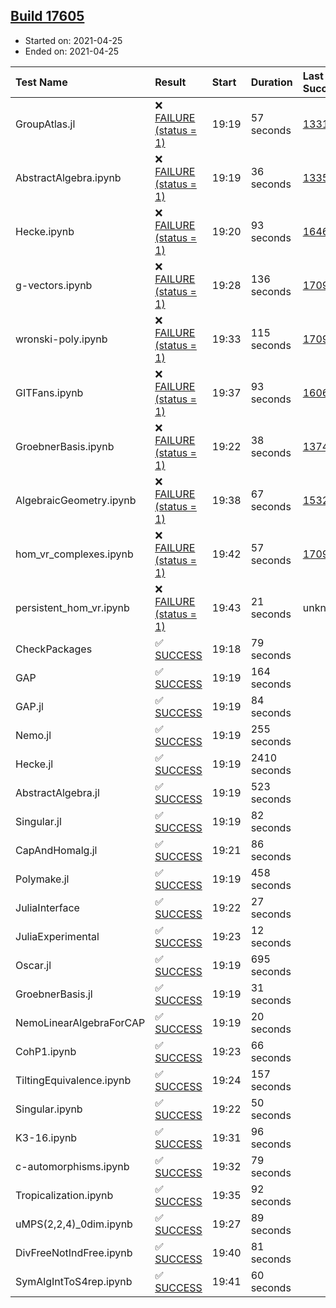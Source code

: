 ## [Build 17605](https://oscarci.mathematik.uni-kl.de/job/oscar/17605/)

* Started on: 2021-04-25
* Ended on: 2021-04-25

| Test Name    | Result | Start | Duration | Last Success | First Failure |
|:-------------|:-------|:------|:---------|:-------------|:--------------|
| GroupAtlas.jl | ❌ [FAILURE (status = 1)](https://oscarci.mathematik.uni-kl.de/job/oscar/17605/artifact/logs/build-17605/GroupAtlas.jl.log) | 19:19 | 57 seconds | [13311](https://oscarci.mathematik.uni-kl.de/job/oscar/13311/) | [13312](https://oscarci.mathematik.uni-kl.de/job/oscar/13312/) |
| AbstractAlgebra.ipynb | ❌ [FAILURE (status = 1)](https://oscarci.mathematik.uni-kl.de/job/oscar/17605/artifact/logs/build-17605/AbstractAlgebra.ipynb.log) | 19:19 | 36 seconds | [13355](https://oscarci.mathematik.uni-kl.de/job/oscar/13355/) | [13356](https://oscarci.mathematik.uni-kl.de/job/oscar/13356/) |
| Hecke.ipynb | ❌ [FAILURE (status = 1)](https://oscarci.mathematik.uni-kl.de/job/oscar/17605/artifact/logs/build-17605/Hecke.ipynb.log) | 19:20 | 93 seconds | [16463](https://oscarci.mathematik.uni-kl.de/job/oscar/16463/) | [16464](https://oscarci.mathematik.uni-kl.de/job/oscar/16464/) |
| g-vectors.ipynb | ❌ [FAILURE (status = 1)](https://oscarci.mathematik.uni-kl.de/job/oscar/17605/artifact/logs/build-17605/g-vectors.ipynb.log) | 19:28 | 136 seconds | [17099](https://oscarci.mathematik.uni-kl.de/job/oscar/17099/) | [17100](https://oscarci.mathematik.uni-kl.de/job/oscar/17100/) |
| wronski-poly.ipynb | ❌ [FAILURE (status = 1)](https://oscarci.mathematik.uni-kl.de/job/oscar/17605/artifact/logs/build-17605/wronski-poly.ipynb.log) | 19:33 | 115 seconds | [17098](https://oscarci.mathematik.uni-kl.de/job/oscar/17098/) | [17099](https://oscarci.mathematik.uni-kl.de/job/oscar/17099/) |
| GITFans.ipynb | ❌ [FAILURE (status = 1)](https://oscarci.mathematik.uni-kl.de/job/oscar/17605/artifact/logs/build-17605/GITFans.ipynb.log) | 19:37 | 93 seconds | [16068](https://oscarci.mathematik.uni-kl.de/job/oscar/16068/) | [16069](https://oscarci.mathematik.uni-kl.de/job/oscar/16069/) |
| GroebnerBasis.ipynb | ❌ [FAILURE (status = 1)](https://oscarci.mathematik.uni-kl.de/job/oscar/17605/artifact/logs/build-17605/GroebnerBasis.ipynb.log) | 19:22 | 38 seconds | [13748](https://oscarci.mathematik.uni-kl.de/job/oscar/13748/) | [13749](https://oscarci.mathematik.uni-kl.de/job/oscar/13749/) |
| AlgebraicGeometry.ipynb | ❌ [FAILURE (status = 1)](https://oscarci.mathematik.uni-kl.de/job/oscar/17605/artifact/logs/build-17605/AlgebraicGeometry.ipynb.log) | 19:38 | 67 seconds | [15322](https://oscarci.mathematik.uni-kl.de/job/oscar/15322/) | [15323](https://oscarci.mathematik.uni-kl.de/job/oscar/15323/) |
| hom_vr_complexes.ipynb | ❌ [FAILURE (status = 1)](https://oscarci.mathematik.uni-kl.de/job/oscar/17605/artifact/logs/build-17605/hom_vr_complexes.ipynb.log) | 19:42 | 57 seconds | [17099](https://oscarci.mathematik.uni-kl.de/job/oscar/17099/) | [17100](https://oscarci.mathematik.uni-kl.de/job/oscar/17100/) |
| persistent_hom_vr.ipynb | ❌ [FAILURE (status = 1)](https://oscarci.mathematik.uni-kl.de/job/oscar/17605/artifact/logs/build-17605/persistent_hom_vr.ipynb.log) | 19:43 | 21 seconds | unknown | unknown |
| CheckPackages | ✅ [SUCCESS](https://oscarci.mathematik.uni-kl.de/job/oscar/17605/artifact/logs/build-17605/CheckPackages.log) | 19:18 | 79 seconds |  |  |
| GAP | ✅ [SUCCESS](https://oscarci.mathematik.uni-kl.de/job/oscar/17605/artifact/logs/build-17605/GAP.log) | 19:19 | 164 seconds |  |  |
| GAP.jl | ✅ [SUCCESS](https://oscarci.mathematik.uni-kl.de/job/oscar/17605/artifact/logs/build-17605/GAP.jl.log) | 19:19 | 84 seconds |  |  |
| Nemo.jl | ✅ [SUCCESS](https://oscarci.mathematik.uni-kl.de/job/oscar/17605/artifact/logs/build-17605/Nemo.jl.log) | 19:19 | 255 seconds |  |  |
| Hecke.jl | ✅ [SUCCESS](https://oscarci.mathematik.uni-kl.de/job/oscar/17605/artifact/logs/build-17605/Hecke.jl.log) | 19:19 | 2410 seconds |  |  |
| AbstractAlgebra.jl | ✅ [SUCCESS](https://oscarci.mathematik.uni-kl.de/job/oscar/17605/artifact/logs/build-17605/AbstractAlgebra.jl.log) | 19:19 | 523 seconds |  |  |
| Singular.jl | ✅ [SUCCESS](https://oscarci.mathematik.uni-kl.de/job/oscar/17605/artifact/logs/build-17605/Singular.jl.log) | 19:19 | 82 seconds |  |  |
| CapAndHomalg.jl | ✅ [SUCCESS](https://oscarci.mathematik.uni-kl.de/job/oscar/17605/artifact/logs/build-17605/CapAndHomalg.jl.log) | 19:21 | 86 seconds |  |  |
| Polymake.jl | ✅ [SUCCESS](https://oscarci.mathematik.uni-kl.de/job/oscar/17605/artifact/logs/build-17605/Polymake.jl.log) | 19:19 | 458 seconds |  |  |
| JuliaInterface | ✅ [SUCCESS](https://oscarci.mathematik.uni-kl.de/job/oscar/17605/artifact/logs/build-17605/JuliaInterface.log) | 19:22 | 27 seconds |  |  |
| JuliaExperimental | ✅ [SUCCESS](https://oscarci.mathematik.uni-kl.de/job/oscar/17605/artifact/logs/build-17605/JuliaExperimental.log) | 19:23 | 12 seconds |  |  |
| Oscar.jl | ✅ [SUCCESS](https://oscarci.mathematik.uni-kl.de/job/oscar/17605/artifact/logs/build-17605/Oscar.jl.log) | 19:19 | 695 seconds |  |  |
| GroebnerBasis.jl | ✅ [SUCCESS](https://oscarci.mathematik.uni-kl.de/job/oscar/17605/artifact/logs/build-17605/GroebnerBasis.jl.log) | 19:19 | 31 seconds |  |  |
| NemoLinearAlgebraForCAP | ✅ [SUCCESS](https://oscarci.mathematik.uni-kl.de/job/oscar/17605/artifact/logs/build-17605/NemoLinearAlgebraForCAP.log) | 19:19 | 20 seconds |  |  |
| CohP1.ipynb | ✅ [SUCCESS](https://oscarci.mathematik.uni-kl.de/job/oscar/17605/artifact/logs/build-17605/CohP1.ipynb.log) | 19:23 | 66 seconds |  |  |
| TiltingEquivalence.ipynb | ✅ [SUCCESS](https://oscarci.mathematik.uni-kl.de/job/oscar/17605/artifact/logs/build-17605/TiltingEquivalence.ipynb.log) | 19:24 | 157 seconds |  |  |
| Singular.ipynb | ✅ [SUCCESS](https://oscarci.mathematik.uni-kl.de/job/oscar/17605/artifact/logs/build-17605/Singular.ipynb.log) | 19:22 | 50 seconds |  |  |
| K3-16.ipynb | ✅ [SUCCESS](https://oscarci.mathematik.uni-kl.de/job/oscar/17605/artifact/logs/build-17605/K3-16.ipynb.log) | 19:31 | 96 seconds |  |  |
| c-automorphisms.ipynb | ✅ [SUCCESS](https://oscarci.mathematik.uni-kl.de/job/oscar/17605/artifact/logs/build-17605/c-automorphisms.ipynb.log) | 19:32 | 79 seconds |  |  |
| Tropicalization.ipynb | ✅ [SUCCESS](https://oscarci.mathematik.uni-kl.de/job/oscar/17605/artifact/logs/build-17605/Tropicalization.ipynb.log) | 19:35 | 92 seconds |  |  |
| uMPS(2,2,4)_0dim.ipynb | ✅ [SUCCESS](https://oscarci.mathematik.uni-kl.de/job/oscar/17605/artifact/logs/build-17605/uMPS-2-2-4-_0dim.ipynb.log) | 19:27 | 89 seconds |  |  |
| DivFreeNotIndFree.ipynb | ✅ [SUCCESS](https://oscarci.mathematik.uni-kl.de/job/oscar/17605/artifact/logs/build-17605/DivFreeNotIndFree.ipynb.log) | 19:40 | 81 seconds |  |  |
| SymAlgIntToS4rep.ipynb | ✅ [SUCCESS](https://oscarci.mathematik.uni-kl.de/job/oscar/17605/artifact/logs/build-17605/SymAlgIntToS4rep.ipynb.log) | 19:41 | 60 seconds |  |  |
